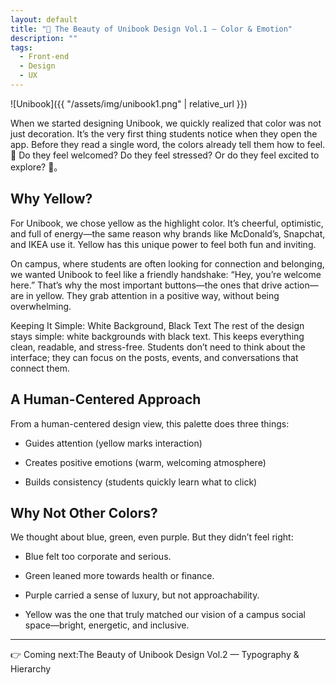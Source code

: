 ```yaml
---
layout: default
title: "🎨 The Beauty of Unibook Design Vol.1 — Color & Emotion"
description: ""
tags:
  - Front-end
  - Design
  - UX
---
```


![Unibook]({{ "/assets/img/unibook1.png" | relative_url }})

When we started designing Unibook, we quickly realized that color was not just decoration. It’s the very first thing students notice when they open the app. Before they read a single word, the colors already tell them how to feel. 🤩 Do they feel welcomed? Do they feel stressed? Or do they feel excited to explore? 🥰。

## Why Yellow?
For Unibook, we chose yellow as the highlight color. It’s cheerful, optimistic, and full of energy—the same reason why brands like McDonald’s, Snapchat, and IKEA use it. Yellow has this unique power to feel both fun and inviting.

On campus, where students are often looking for connection and belonging, we wanted Unibook to feel like a friendly handshake: “Hey, you’re welcome here.” That’s why the most important buttons—the ones that drive action—are in yellow. They grab attention in a positive way, without being overwhelming.

Keeping It Simple: White Background, Black Text
The rest of the design stays simple: white backgrounds with black text. This keeps everything clean, readable, and stress-free. Students don’t need to think about the interface; they can focus on the posts, events, and conversations that connect them.


## A Human-Centered Approach
From a human-centered design view, this palette does three things:

- Guides attention (yellow marks interaction)

- Creates positive emotions (warm, welcoming atmosphere)

- Builds consistency (students quickly learn what to click)



## Why Not Other Colors?
We thought about blue, green, even purple. But they didn’t feel right:

- Blue felt too corporate and serious.

- Green leaned more towards health or finance.

- Purple carried a sense of luxury, but not approachability.

- Yellow was the one that truly matched our vision of a campus social space—bright, energetic, and inclusive.

---

👉 Coming next:The Beauty of Unibook Design Vol.2 — Typography & Hierarchy

